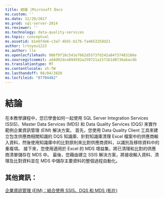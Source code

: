 ```yaml
---
title: 結論 |Microsoft Docs
ms.custom: ''
ms.date: 12/29/2017
ms.prod: sql-server-2014
ms.reviewer: ''
ms.technology: data-quality-services
ms.topic: conceptual
ms.assetid: b1e6fde6-c3a7-4b91-b176-fa465325dd21
author: lrtoyou1223
ms.author: lle
ms.openlocfilehash: 906f9f10c541e7662d5573fd242a84f37483166e
ms.sourcegitcommit: ad4d92dce894592a259721a1571b1d8736abacdb
ms.translationtype: MT
ms.contentlocale: zh-TW
ms.lasthandoff: 08/04/2020
ms.locfileid: "87704482"
---
```

# <a name="conclusion"></a>結論
  在本教學課程中，您已學會如何一起使用 SQL Server Integration Services (SSIS)、Master Data Services (MDS) 和 Data Quality Services (DQS) 來實作範例企業資訊管理 (EIM) 解決方案。 首先，您使用 Data Quality Client 工具來建立包含供應商相關知識的 DQS 知識庫、針對知識庫清理 Excel 檔案中的供應商輸入資料，然後使用知識庫中的比對原則來比對供應商資料，以識別及移除資料中的重複項。 接下來，您使用適用於 Excel 的 MDS 增益集，將已清理和比對的供應商清單儲存在 MDS 中。 最後，您藉由建立 SSIS 解決方案，將接收輸入資料、清理及比對資料並在 MDS 中儲存主要資料的整個過程自動化。  
  
## <a name="for-more-information"></a>其他資訊：  
  
 [企業資訊管理 (EIM)：結合使用 SSIS、DQS 和 MDS (影片)](https://go.microsoft.com/fwlink/?LinkId=258672)  
  
  
